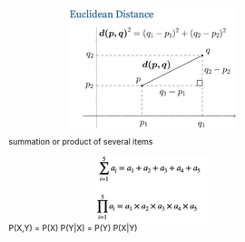 <div  align="center">  
<img src="ExtraFiles/PhotoFiles/AIFigure1.png" width = "300" align=center />
</div>  

summation or product of several items  
<div  align="center">  
<img src="ExtraFiles/PhotoFiles/AIFigure2.png" width = "200" align=center />
</div>  
P(X,Y) = P(X) P(Y|X) = P(Y) P(X|Y)  
